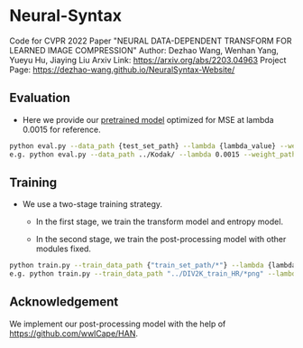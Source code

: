 # Neural-Syntax

Code for CVPR 2022 Paper "NEURAL DATA-DEPENDENT TRANSFORM FOR LEARNED IMAGE COMPRESSION"
Author: Dezhao Wang, Wenhan Yang, Yueyu Hu, Jiaying Liu
Arxiv Link: <https://arxiv.org/abs/2203.04963>
Project Page: <https://dezhao-wang.github.io/NeuralSyntax-Website/>

## Evaluation

*   Here we provide our [pretrained model](https://drive.google.com/file/d/1Cp3foBl926vAvmWtk-vji_2-LPNom840/view?usp=sharing) optimized for MSE at lambda 0.0015 for reference.

```bash
python eval.py --data_path {test_set_path} --lambda {lambda_value} --weight_path {tested_checkpoint_path} [--tune_iter {pre_prpcessing_tune_iteration_num}] [--post_processing] [--pre_processing] [--high]
e.g. python eval.py --data_path ../Kodak/ --lambda 0.0015 --weight_path ./weights/mse0.0015.ckpt --post_processing --pre_processing
```

## Training

*   We use a two-stage training strategy.

    *   In the first stage, we train the transform model and entropy model.

    *   In the second stage, we train the post-processing model with other modules fixed.

```bash
python train.py --train_data_path {"train_set_path/*"} --lambda {lambda_value} --checkpoint_dir {saved_checkpoint_dir}  [--weight_path {pretrain_model}] [--batch_size {batch_size}] [--lr {learning rate}] [--post_processing] [--high]
e.g. python train.py --train_data_path "../DIV2K_train_HR/*png" --lambda 0.0015 --checkpoint_dir ./weights/  --weight_path ./weights/mse0.0015.ckpt
```

## Acknowledgement

We implement our post-processing model with the help of <https://github.com/wwlCape/HAN>.

